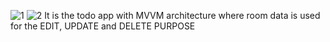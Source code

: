 ![1](https://user-images.githubusercontent.com/33457981/84870882-912aa080-b09f-11ea-99d1-f2916360d8bb.png)
![2](https://user-images.githubusercontent.com/33457981/84871589-71e04300-b0a0-11ea-8db0-4ef3f2903cd8.png)
It is the todo app with MVVM architecture where room data is used for the EDIT, UPDATE and DELETE PURPOSE
